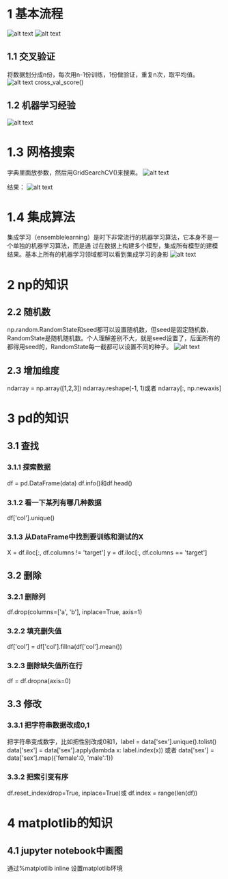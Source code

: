 # 1 基本流程
![alt text](image.png)
![alt text](image-1.png)
## 1.1 交叉验证
将数据划分成n份，每次用n-1份训练，1份做验证，重复n次，取平均值。
![alt text](image-4.png)
cross_val_score()

## 1.2 机器学习经验
![alt text](image-7.png)

# 1.3 网格搜索
字典里面放参数，然后用GridSearchCV()来搜索。
![alt text](image-8.png)

结果：
![alt text](image-9.png)

# 1.4 集成算法
集成学习（ensemblelearning）是时下非常流行的机器学习算法，它本身不是一个单独的机器学习算法，而是通
过在数据上构建多个模型，集成所有模型的建模结果。基本上所有的机器学习领域都可以看到集成学习的身影
![alt text](image-10.png)

# 2 np的知识
## 2.2 随机数
np.random.RandomState和seed都可以设置随机数，但seed是固定随机数，RandomState是随机随机数。个人理解差别不大，就是seed设置了，后面所有的都得用seed的，RandomState每一截都可以设置不同的种子。
![alt text](image-5.png)
## 2.3 增加维度
ndarray = np.array([1,2,3])
ndarray.reshape(-1, 1)或者
ndarray[:, np.newaxis]

# 3 pd的知识
## 3.1 查找
### 3.1.1 探索数据
df = pd.DataFrame(data)
df.info()和df.head()
### 3.1.2 看一下某列有哪几种数据
df['col'].unique()
### 3.1.3 从DataFrame中找到要训练和测试的X
X = df.iloc[:, df.columns != 'target']
y = df.iloc[:, df.columns == 'target']

## 3.2 删除
### 3.2.1 删除列
df.drop(columns=['a', 'b'], inplace=True, axis=1)
### 3.2.2 填充删失值
df['col'] = df['col'].fillna(df['col'].mean())
### 3.2.3 删除缺失值所在行
df = df.dropna(axis=0)

## 3.3 修改
### 3.3.1 把字符串数据改成0,1
把字符串变成数字，比如把性别改成0和1，label = data['sex'].unique().tolist()
data['sex'] = data['sex'].apply(lambda x: label.index(x))
或者
data['sex'] = data['sex'].map({'female':0, 'male':1})

### 3.3.2 把索引变有序
df.reset_index(drop=True, inplace=True)或
df.index = range(len(df))

# 4 matplotlib的知识
## 4.1 jupyter notebook中画图
通过%matplotlib inline 设置matplotlib环境